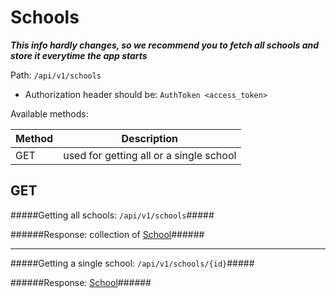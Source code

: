 Schools
=
***This info hardly changes, so we recommend you to fetch all schools and store it everytime the app starts***

Path: `/api/v1/schools`

* Authorization header should be: `AuthToken <access_token>`

Available methods:

|Method|Description|
|------|-----------|
|GET|used for getting all or a single school|

GET
-
#####Getting all schools: `/api/v1/schools`#####

######Response: collection of [School](https://github.com/zazzlife/api-docs/blob/master/objects/school.md)######

-----------------------

#####Getting a single school: `/api/v1/schools/{id}`#####

######Response: [School](https://github.com/zazzlife/api-docs/blob/master/objects/school.md)######
